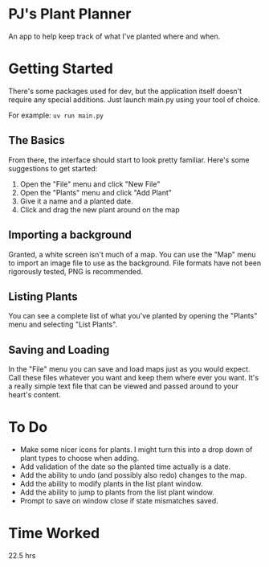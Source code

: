 # PJ's Plant Planner

An app to help keep track of what I've planted where and when.

# Getting Started

There's some packages used for dev, but the application itself doesn't require any special
additions. Just launch main.py using your tool of choice.

For example: `uv run main.py`

## The Basics

From there, the interface should start to look pretty familiar. Here's some suggestions to
get started:

1. Open the "File" menu and click "New File"
2. Open the "Plants" menu and click "Add Plant"
3. Give it a name and a planted date.
4. Click and drag the new plant around on the map

## Importing a background

Granted, a white screen isn't much of a map. You can use the "Map" menu to import an image file
to use as the background. File formats have not been rigorously tested, PNG is recommended.

## Listing Plants

You can see a complete list of what you've planted by opening the "Plants" menu and selecting
"List Plants".

## Saving and Loading

In the "File" menu you can save and load maps just as you would expect. Call these files whatever
you want and keep them where ever you want. It's a really simple text file that can be viewed and
passed around to your heart's content.

# To Do

- Make some nicer icons for plants. I might turn this into a drop down of plant types to
choose when adding.
- Add validation of the date so the planted time actually is a date.
- Add the ability to undo (and possibly also redo) changes to the map.
- Add the ability to modify plants in the list plant window.
- Add the ability to jump to plants from the list plant window.
- Prompt to save on window close if state mismatches saved.

# Time Worked

22.5 hrs

